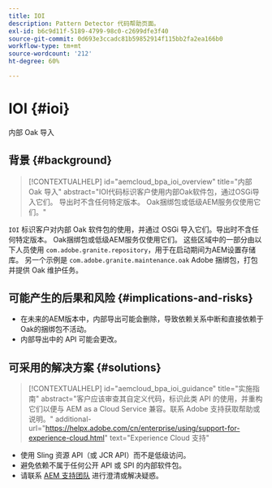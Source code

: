 ```yaml
---
title: IOI
description: Pattern Detector 代码帮助页面。
exl-id: b6c9d11f-5189-4799-98c0-c2699dfe3f40
source-git-commit: 0d693e3ccadc81b59852914f115bb2fa2ea166b0
workflow-type: tm+mt
source-wordcount: '212'
ht-degree: 60%

---
```


# IOI {#ioi}

内部 Oak 导入

## 背景 {#background}

>[!CONTEXTUALHELP]
>id="aemcloud_bpa_ioi_overview"
>title="内部 Oak 导入"
>abstract="IOI代码标识客户使用内部Oak软件包，通过OSGi导入它们。 导出时不含任何特定版本。 Oak捆绑包或低级AEM服务仅使用它们。"

`IOI`  标识客户对内部 Oak 软件包的使用，并通过 OSGi 导入它们。导出时不含任何特定版本。 Oak捆绑包或低级AEM服务仅使用它们。
这些区域中的一部分由以下人员使用 `com.adobe.granite.repository`，用于在启动期间为AEM设置存储库。 另一个示例是 `com.adobe.granite.maintenance.oak` Adobe 捆绑包，打包并提供 Oak 维护任务。

## 可能产生的后果和风险 {#implications-and-risks}

* 在未来的AEM版本中，内部导出可能会删除，导致依赖关系中断和直接依赖于Oak的捆绑包不活动。
* 内部导出中的 API 可能会更改。

## 可采用的解决方案 {#solutions}

>[!CONTEXTUALHELP]
>id="aemcloud_bpa_ioi_guidance"
>title="实施指南"
>abstract="客户应该审查其自定义代码，标识此类 API 的使用，并重构它们以便与 AEM as a Cloud Service 兼容。联系 Adobe 支持获取帮助或说明。"
>additional-url="https://helpx.adobe.com/cn/enterprise/using/support-for-experience-cloud.html" text="Experience Cloud 支持"

* 使用 Sling 资源 API（或 JCR API）而不是低级访问。
* 避免依赖不属于任何公开 API 或 SPI 的内部软件包。
* 请联系 [AEM 支持团队](https://helpx.adobe.com/cn/enterprise/using/support-for-experience-cloud.html) 进行澄清或解决疑惑。
